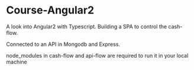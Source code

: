 # Course-Angular2

A look into Angular2 with Typescript. Building a SPA to control the cash-flow.

Connected to an API in Mongodb and Express. 

node_modules in cash-flow and api-flow are required to run it in your local machine
